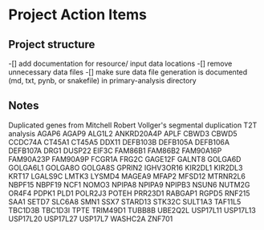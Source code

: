 # Project Action Items 
<!-- Alternatively use gitlab issues -->
## Project structure
-[] add documentation for resource/ input data locations
-[] remove unnecessary data files
-[] make sure data file generation is documented (md, txt, pynb, or snakefile) in primary-analysis directory

## Notes
Duplicated genes from Mitchell Robert Vollger's segmental duplication T2T analysis
AGAP6     AGAP9     ALG1L2     ANKRD20A4P  APLF      CBWD3
CBWD5     CCDC74A   CT45A1     CT45A5      DDX11     DEFB103B
DEFB105A  DEFB106A  DEFB107A   DRG1        DUSP22    EIF3C
FAM86B1   FAM86B2   FAM90A16P  FAM90A23P   FAM90A9P  FCGR1A
FRG2C     GAGE12F   GALNT8     GOLGA6D     GOLGA6L1  GOLGA8O
GOLGA8S   GPRIN2    IGHV3OR16  KIR2DL1     KIR2DL3   KRT17
LGALS9C   LMTK3     LYSMD4     MAGEA9      MFAP2     MFSD12
MTRNR2L6  NBPF15    NBPF19     NCF1        NOMO3     NPIPA8
NPIPA9    NPIPB3    NSUN6      NUTM2G      OR4F4     PDPK1
PLD1      POLR2J3   POTEH      PRR23D1     RABGAP1   RGPD5
RNF215    SAA1      SETD7      SLC6A8      SMN1      SSX7
STARD13   STK32C    SULT1A3    TAF11L5     TBC1D3B   TBC1D3I
TPTE      TRIM49D1  TUBB8B     UBE2Q2L     USP17L11  USP17L13
USP17L20  USP17L27  USP17L7    WASHC2A     ZNF701